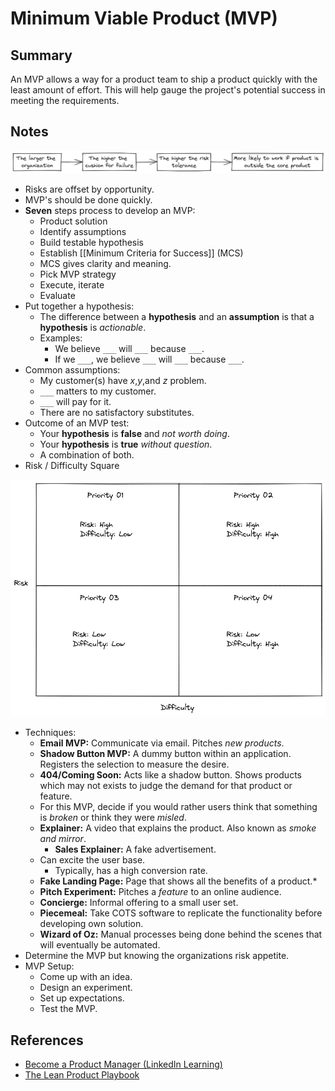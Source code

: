 # Minimum Viable Product (MVP)

## Summary

An MVP allows a way for a product team to ship a product quickly with the least amount of effort. This will help gauge the project's potential success in meeting the requirements.

## Notes

<p align="center">
  <img src="/images/mvp_scale_2022-10-18.png"
</p>

- Risks are offset by opportunity.
- MVP's should be done quickly.
- **Seven** steps process to develop an MVP:
  - Product solution
  - Identify assumptions
  - Build testable hypothesis
  - Establish [[Minimum Criteria for Success]] (MCS)
  - MCS gives clarity and meaning.
  - Pick MVP strategy
  - Execute, iterate
  - Evaluate
- Put together a hypothesis:
  - The difference between a **hypothesis** and an **assumption** is that a **hypothesis** is *actionable*.
  - Examples:
    - We believe `___` will `___` because `___`.
    - If we `___`, we believe `___` will `___` because `___`.
- Common assumptions:
  - My customer(s) have *x*,*y*,and *z* problem.
  - `___` matters to my customer.
  - `___` will pay for it.
  - There are no satisfactory substitutes.
- Outcome of an MVP test:
  - Your **hypothesis** is **false** and *not worth doing*.
  - Your **hypothesis** is **true** *without question*.
  - A combination of both.
- Risk / Difficulty Square

<p align="center">
  <img src="/images/risk_difficulty_table_2022-10-18.png"
</p>

- Techniques:
  - **Email MVP:** Communicate via email. Pitches *new products*.
  - **Shadow Button MVP:** A dummy button within an application. Registers the selection to measure the desire.
  - **404/Coming Soon:** Acts like a shadow button. Shows products which may not exists to judge the demand for that product or feature.
  - For this MVP, decide if you would rather users think that something is *broken* or think they were *misled*.
  - **Explainer:** A video that explains the product. Also known as *smoke and mirror*.
    - **Sales Explainer:** A fake advertisement.
  - Can excite the user base.
    - Typically, has a high conversion rate.
  - **Fake Landing Page:** Page that shows all the benefits of a product.*
  - **Pitch Experiment:** Pitches a *feature* to an online audience.
  - **Concierge:** Informal offering to a small user set.
  - **Piecemeal:** Take COTS software to replicate the functionality before developing own solution.
  - **Wizard of Oz:** Manual processes being done behind the scenes that will eventually be automated.
- Determine the MVP but knowing the organizations risk appetite.
- MVP Setup:
  - Come up with an idea.
  - Design an experiment.
  - Set up expectations.
  - Test the MVP.

## References

- [Become a Product Manager (LinkedIn Learning)](https://www.linkedin.com/learning/paths/become-a-product-manager-2?u=2056732)
- [The Lean Product Playbook](https://www.goodreads.com/en/book/show/25374501-the-lean-product-playbook)
